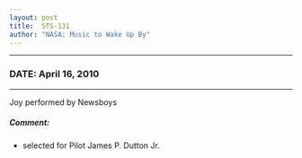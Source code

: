 ```yaml
---
layout: post
title:  STS-131
author: "NASA: Music to Wake Up By"
---
```


----
### DATE: April 16, 2010
----
Joy performed by Newsboys

##### Comment:
* selected for Pilot James P. Dutton Jr.
